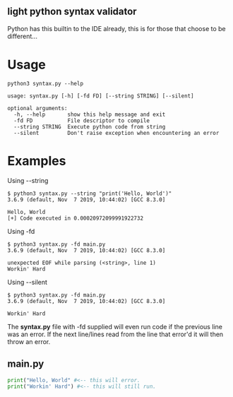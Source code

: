 ## light python syntax validator
Python has this builtin to the IDE already, this is for those that choose to be different...
# Usage
```
python3 syntax.py --help

usage: syntax.py [-h] [-fd FD] [--string STRING] [--silent]

optional arguments:
  -h, --help       show this help message and exit
  -fd FD           File descriptor to compile
  --string STRING  Execute python code from string
  --silent         Don't raise exception when encountering an error
```

# Examples
Using --string
```
$ python3 syntax.py --string "print('Hello, World')"
3.6.9 (default, Nov  7 2019, 10:44:02) [GCC 8.3.0] 

Hello, World
[+] Code executed in 0.00020972099991922732
```
Using -fd
```
$ python3 syntax.py -fd main.py
3.6.9 (default, Nov  7 2019, 10:44:02) [GCC 8.3.0] 

unexpected EOF while parsing (<string>, line 1)
Workin' Hard 
```
Using --silent
```
$ python3 syntax.py -fd main.py
3.6.9 (default, Nov  7 2019, 10:44:02) [GCC 8.3.0]

Workin' Hard
```
The **syntax.py** file with -fd supplied will even run code if the previous line was an error. If the next line/lines read from the line that error'd it will then throw an error.

## main.py
```python
print("Hello, World" #<-- this will error.
print("Workin' Hard") #<-- this will still run.
```

